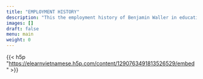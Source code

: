 ```yaml
---
title: "EMPLOYMENT HISTORY"
description: "This the employment history of Benjamin Waller in education."
images: []
draft: false
menu: main
weight: 0
---
```


{{< h5p "https://elearnvietnamese.h5p.com/content/1290763491813526529/embed" >}}